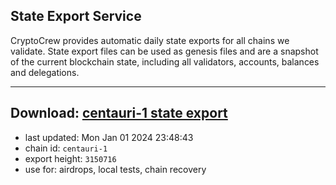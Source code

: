 ## State Export Service
CryptoCrew provides automatic daily state exports for all chains we validate. State export files can be used as genesis files and are a snapshot of the current blockchain state, including all validators, accounts, balances and delegations.

---
**Download: [centauri-1 state export](https://dl.ccvalidators.com/SERVICE/composable/centauri-1_export_3150716.json)**
---

- last updated: Mon Jan 01 2024 23:48:43
- chain id: `centauri-1`
- export height: `3150716`
- use for: airdrops, local tests, chain recovery
